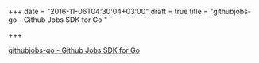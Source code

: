 +++
date = "2016-11-06T04:30:04+03:00"
draft = true
title = "githubjobs-go - Github Jobs SDK for Go "

+++

<p><a href="https://t.co/ms2LobgwNm">githubjobs-go - Github Jobs SDK for Go </a></p>
